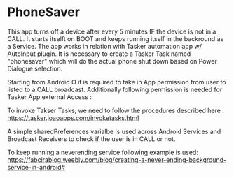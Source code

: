 # PhoneSaver

This app turns off a device after every 5 minutes IF the device is not in a CALL. It starts itselft on BOOT and keeps running itself in the backround as a Service.
The app works in relation with Tasker automation app w/ AutoInput plugin. It is necessary to create a Tasker Task named "phonesaver" which will do the actual phone shut down based on Power Dialogue selection.

Starting from Android O it is required to take in App permission from user to listed to a CALL broadcast. 
Additionally following permission is needed for Tasker App external Access : 

<uses-permission android:name="net.dinglisch.android.tasker.PERMISSION_RUN_TASKS" />

To invoke Takser Tasks, we need to follow the procedures described here : 
https://tasker.joaoapps.com/invoketasks.html

A simple sharedPreferences varialbe is used across Android Services and Broadcast Receivers to check if the user is in CALL or not. 

To keep running a neverending service following example is used: 
https://fabcirablog.weebly.com/blog/creating-a-never-ending-background-service-in-android#
